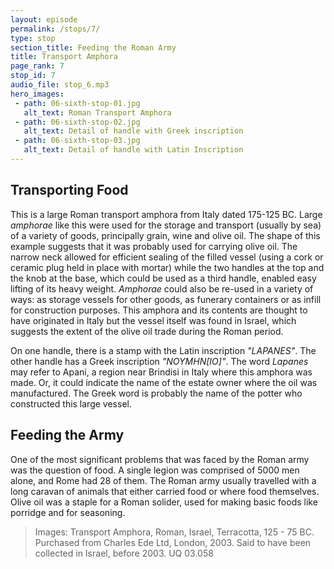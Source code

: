 ```yaml
---
layout: episode
permalink: /stops/7/
type: stop
section_title: Feeding the Roman Army 
title: Transport Amphora
page_rank: 7
stop_id: 7
audio_file: stop_6.mp3
hero_images: 
 - path: 06-sixth-stop-01.jpg
   alt_text: Roman Transport Amphora
 - path: 06-sixth-stop-02.jpg
   alt_text: Detail of handle with Greek inscription
 - path: 06-sixth-stop-03.jpg
   alt_text: Detail of handle with Latin Inscription
---
```


## Transporting Food
This is a large Roman transport amphora from Italy dated 175-125 BC. Large <i>amphorae</i> like this were used for the storage and transport (usually by sea) of a variety of goods, principally grain, wine and olive oil. The shape of this example suggests that it was probably used for carrying olive oil. The narrow neck allowed for efficient sealing of the filled vessel (using a cork or ceramic plug held in place with mortar) while the two handles at the top and the knob at the base, which could be used as a third handle, enabled easy lifting of its heavy weight. <i>Amphorae</i> could also be re-used in a variety of ways: as storage vessels for other goods, as funerary containers or as infill for construction purposes. This amphora and its contents are thought to have originated in Italy but the vessel itself was found in Israel, which suggests the extent of the olive oil trade during the Roman period.

On one handle, there is a stamp with the Latin inscription <i>"LAPANES"</i>. The other handle has a Greek inscription <i>"NOYMHN[IO]"</i>. The word <i>Lapanes</i> may refer to Apani, a region near Brindisi in Italy where this amphora was made. Or, it could indicate the name of the estate owner where the oil was manufactured. The Greek word is probably the name of the potter who constructed this large vessel. 

## Feeding the Army
One of the most significant problems that was faced by the Roman army was the question of food. A single legion was comprised of 5000 men alone, and Rome had 28 of them. The Roman army usually travelled with a long caravan of animals that either carried food or where food themselves. Olive oil was a staple for a Roman solider, used for making basic foods like porridge and for seasoning. 

> Images: Transport Amphora, Roman, Israel, Terracotta, 125 - 75 BC. Purchased from Charles Ede Ltd, London, 2003. Said to have been collected in Israel, before 2003. UQ 03.058
